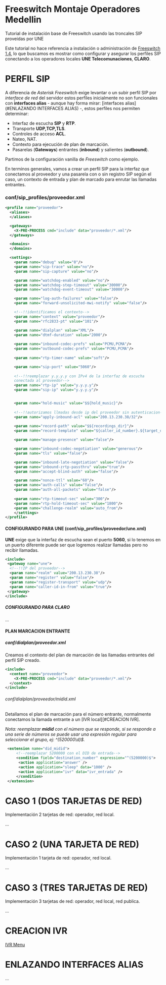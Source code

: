 Freeswitch Montaje Operadores Medellin
======================================

Tutorial de instalación base de Freeswitch usando las troncales SIP proveidas por UNE

Este tutorial no hace referencia a instalación o administración de
[Freeswitch 1.4](https://confluence.freeswitch.org/display/FREESWITCH/Installation),
lo que buscamos es mostrar como configurar y asegurar los perfiles
SIP conectando a los operadores locales **UNE Telecomunaciones**, **CLARO**.

# PERFIL SIP

A diferencia de *Asterisk* *Freeswitch* exige levantar o un subir perfil
SIP por *interface de red* del servidor estos perfiles inicialmente no son
funcionales con **interfaces alias** - aunque hay forma mirar: [interfaces
alias](#ENLAZANDO INTERFACES ALIAS) -, estos perfiles nos permiten
determinar:

  * Interfaz de escucha **SIP** y **RTP**.
  * Transporte **UDP,TCP,TLS**.
  * Controles de acceso **ACL**.
  * Nateo, NAT.
  * Contexto para ejecución de plan de marcación.
  * Pasarelas (**Gateways**) entrantes (**inbound**) y salientes (**outbound**).

Partimos de la configuración vanilla de *Freeswitch* como ejemplo.

En terminos generales, vamos a crear un perfil SIP para la interfaz que
conectamos al proveedor y una pasarela con o sin registro SIP
según el caso, un contexto de entrada y plan de marcado para enrutar
las llamadas entrantes.


### conf/sip_profiles/proveedor.xml

~~~xml
<profile name="proveedor">
  <aliases>
  </aliases>

  <gateways>
    <X-PRE-PROCESS cmd="include" data="proveedor/*.xml"/>
  </gateways>

  <domains>
  </domains>

  <settings>
    <param name="debug" value="0"/>
    <param name="sip-trace" value="no"/>
    <param name="sip-capture" value="no"/>

    <param name="watchdog-enabled" value="no"/>
    <param name="watchdog-step-timeout" value="30000"/>
    <param name="watchdog-event-timeout" value="30000"/>

    <param name="log-auth-failures" value="false"/>
    <param name="forward-unsolicited-mwi-notify" value="false"/>

    <!--!!identificamos el contexto-->
    <param name="context" value="proveedor"/>
    <param name="rfc2833-pt" value="101"/>

    <param name="dialplan" value="XML"/>
    <param name="dtmf-duration" value="2000"/>
	
    <param name="inbound-codec-prefs" value="PCMU,PCMA"/>
    <param name="outbound-codec-prefs" value="PCMU,PCMA"/>
	
    <param name="rtp-timer-name" value="soft"/>

    <param name="sip-port" value="5060"/>
	
    <!--!!reemplazar y.y.y.y con IPv4 de la interfaz de escucha
    conectada al proveedor-->
    <param name="rtp-ip" value="y.y.y.y"/>
    <param name="sip-ip" value="y.y.y.y"/>


    <param name="hold-music" value="$${hold_music}"/>
	
	<!--!!autorizamos llmadas desde ip del proveedor sin autenticacion-->
    <param name="apply-inbound-acl" value="200.13.230.38/32"/>
	
    <param name="record-path" value="$${recordings_dir}"/>
    <param name="record-template" value="${caller_id_number}.${target_domain}.${strftime(%Y-%m-%d-%H-%M-%S)}.wav"/>

    <param name="manage-presence" value="false"/>

    <param name="inbound-codec-negotiation" value="generous"/>
    <param name="tls" value="false"/>

    <param name="inbound-late-negotiation" value="false"/>
    <param name="inbound-zrtp-passthru" value="true"/>
    <param name="accept-blind-auth" value="false"/> 

    <param name="nonce-ttl" value="60"/>
    <param name="auth-calls" value="false"/> 
    <param name="auth-all-packets" value="false"/>
  
    <param name="rtp-timeout-sec" value="300"/>
    <param name="rtp-hold-timeout-sec" value="1800"/>
    <param name="challenge-realm" value="auto_from"/>
    </settings>
</profile>
~~~

#### CONFIGURANDO PARA UNE (conf/sip_profiles/proveedor/une.xml)

**UNE** exige que la interfaz de escucha sean el puerto **5060**, si lo tenemos en un
puerto diferente puede ser que logremos realizar llamadas pero no
recibir llamadas.

~~~xml
<include>
 <gateway name="une">
  <!--!!IP del proveedor-->
  <param name="realm" value="200.13.230.38"/>
  <param name="register" value="false"/>
  <param name="register-transport" value="udp"/>
  <param name="caller-id-in-from" value="true"/>
 </gateway>
</include>
~~~

##### CONFIGURANDO PARA CLARO

...


#### PLAN MARCACION ENTRANTE

##### conf/dialplan/proveedor.xml

Creamos el contexto del plan de marcación de las llamadas entrantes del
perfil SIP creado.

~~~xml
<include>
  <context name="proveedor">
    <X-PRE-PROCESS cmd="include" data="proveedor/*.xml"/>
  </context>
</include>
~~~

###### conf/dialplan/proveedor/midid.xml

Detallamos el plan de marcación para el número entrante, normalmente
conectamos la llamada entrante a un [IVR local][#CREACION IVR].

*Nota: reemplazar **midid** con el número que se responde, si se
responde a una serie de números se puede usar una expresión regular
para seleccionar el grupo, ej: ^(520000\d)$.*

~~~xml
 <extension name="did_midid">
     <!--reemplazar 5200000 con el DID de entrada-->
     <condition field="destination_number" expression="^(5200000)$">
      <action application="answer" />
      <action application="sleep" data="1000" />
      <action application="ivr" data="ivr_entrada" />
     </condition>
 </extension>
~~~


# CASO 1 (DOS TARJETAS DE RED)

Implementación 2 tarjetas de red: operador, red local.

...

# CASO 2 (UNA TARJETA DE RED)

Implementación 1 tarjeta de red: operador, red local.

...

# CASO 3 (TRES TARJETAS DE RED)

Implementación 3 tarjetas de red: operador, red local, red publica.

...

# CREACION IVR

[IVR Menu](https://wiki.freeswitch.org/wiki/IVR_Menu)


# ENLAZANDO INTERFACES ALIAS

...
